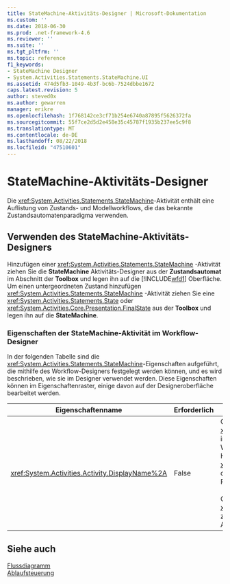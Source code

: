 ```yaml
---
title: StateMachine-Aktivitäts-Designer | Microsoft-Dokumentation
ms.custom: ''
ms.date: 2018-06-30
ms.prod: .net-framework-4.6
ms.reviewer: ''
ms.suite: ''
ms.tgt_pltfrm: ''
ms.topic: reference
f1_keywords:
- StateMachine Designer
- System.Activities.Statements.StateMachine.UI
ms.assetid: 474d5fb3-1049-4b3f-bc6b-7524dbbe1672
caps.latest.revision: 5
author: steved0x
ms.author: gewarren
manager: erikre
ms.openlocfilehash: 1f768142ce3cf71b254e6740a87895f5626372fa
ms.sourcegitcommit: 55f7ce2d5d2e458e35c45787f1935b237ee5c9f8
ms.translationtype: MT
ms.contentlocale: de-DE
ms.lasthandoff: 08/22/2018
ms.locfileid: "47510601"
---
```

# <a name="statemachine-activity-designer"></a>StateMachine-Aktivitäts-Designer
Die <xref:System.Activities.Statements.StateMachine>-Aktivität enthält eine Auflistung von Zustands- und Modellworkflows, die das bekannte Zustandsautomatenparadigma verwenden.  
  
## <a name="using-the-statemachine-activity-designer"></a>Verwenden des StateMachine-Aktivitäts-Designers  
 Hinzufügen einer <xref:System.Activities.Statements.StateMachine> -Aktivität ziehen Sie die **StateMachine** Aktivitäts-Designer aus der **Zustandsautomat** im Abschnitt der **Toolbox** und legen ihn auf die [!INCLUDE[wfd1](../includes/wfd1-md.md)] Oberfläche. Um einen untergeordneten Zustand hinzufügen <xref:System.Activities.Statements.StateMachine> -Aktivität ziehen Sie eine <xref:System.Activities.Statements.State> oder <xref:System.Activities.Core.Presentation.FinalState> aus der **Toolbox** und legen ihn auf die **StateMachine**.  
  
### <a name="statemachine-activity-properties-in-the-workflow-designer"></a>Eigenschaften der StateMachine-Aktivität im Workflow-Designer  
 In der folgenden Tabelle sind die <xref:System.Activities.Statements.StateMachine>-Eigenschaften aufgeführt, die mithilfe des Workflow-Designers festgelegt werden können, und es wird beschrieben, wie sie im Designer verwendet werden. Diese Eigenschaften können im Eigenschaftenraster, einige davon auf der Designeroberfläche bearbeitet werden.  
  
|Eigenschaftenname|Erforderlich|Verwendung|  
|-------------------|--------------|-----------|  
|<xref:System.Activities.Activity.DisplayName%2A>|False|Gibt den benutzerfreundlichen Namen der <xref:System.Activities.Statements.StateMachine>Aktivität im Header an. Der Standardwert ist **StateMachine**. Der Wert kann im Eigenschaftenraster oder direkt im Header des Aktivitätsdesigners bearbeitet werden. <xref:System.Activities.Activity.DisplayName%2A> wird in der Breadcrumbnavigation verwendet, die am oberen Rand des Workflow-Designers angezeigt wird.<br /><br /> Obwohl der <xref:System.Activities.Activity.DisplayName%2A> nicht zwingend erforderlich ist, wird empfohlen, einen Anzeigenamen zu verwenden.|  
  
## <a name="see-also"></a>Siehe auch  
 [Flussdiagramm](../workflow-designer/flowchart-activity-designer.md)   
 [Ablaufsteuerung](../workflow-designer/control-flow-activity-designers.md)